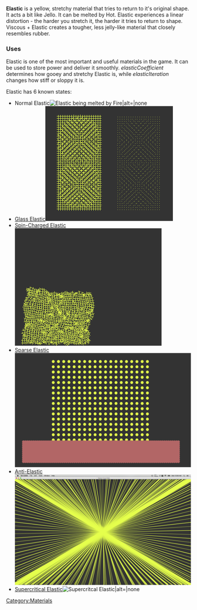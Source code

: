**Elastic** is a yellow, stretchy material that tries to return to it's original shape. It acts a bit like Jello. It can be melted by Hot. Elastic experiences a linear distortion - the harder you stretch it, the harder it tries to return to shape. Viscous + Elastic creates a tougher, less jelly-like material that closely resembles rubber.

### Uses

Elastic is one of the most important and useful materials in the game. It can be used to store power and deliver it smoothly. *elasticCoefficient* determines how gooey and stretchy Elastic is, while *elasticIteration* changes how stiff or sloppy it is.

Elastic has 6 known states:

-   Normal Elastic![Elastic being melted by Fire\|alt=\|none](/images/Elastic.jpg "Elastic being melted by Fire|alt=|none")
-   [Glass Elastic](/Glass%20Elastic.md "Glass Elastic")![Glass Elastic\|alt=\|none](/images/Screen%20Shot%202015-12-09%20at%2003.37.16.png "Glass Elastic|alt=|none")
-   [Spin-Charged Elastic](/Spin-Charged%20Elastic.md "Spin-Charged Elastic") ![Spin-Charged Elastic\|alt=\|none](/images/Picture%207.png "Spin-Charged Elastic|alt=|none")
-   [Sparse Elastic](/Sparse%20Elastic.md "Sparse Elastic")![Sparse elastic. While the distance between particles in normal elastic is 0.75 units, here the distance is 2 units.\|alt=\|none](/images/Sparse%20elastic.png "Sparse elastic. While the distance between particles in normal elastic is 0.75 units, here the distance is 2 units.|alt=|none")
-   [Anti-Elastic](/Anti-Elastic.md "Anti-Elastic")![Anti-Elastic\|alt=\|none](/images/Elastic%20Force.png "Anti-Elastic|alt=|none")
-   [Supercritical Elastic](/Supercritical%20Elastic.md "Supercritical Elastic")![Supercritcal Elastic\|alt=\|none](/images/SEcircles.png "Supercritcal Elastic|alt=|none")

[Category:Materials](/Category_Materials.md "Category:Materials")
